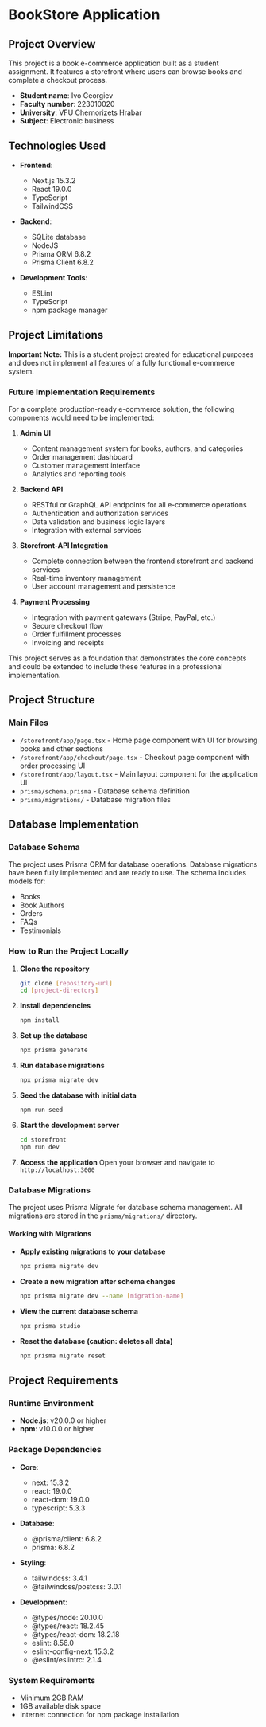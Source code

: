 # BookStore Application

## Project Overview

This project is a book e-commerce application built as a student assignment. It features a storefront where users can browse books and complete a checkout process.

- **Student name**: Ivo Georgiev
- **Faculty number**: 223010020
- **University**: VFU Chernorizets Hrabar
- **Subject**: Electronic business

## Technologies Used

- **Frontend**:
    - Next.js 15.3.2
    - React 19.0.0
    - TypeScript
    - TailwindCSS

- **Backend**:
    - SQLite database
    - NodeJS
    - Prisma ORM 6.8.2
    - Prisma Client 6.8.2

- **Development Tools**:
    - ESLint
    - TypeScript
    - npm package manager

## Project Limitations

**Important Note:** This is a student project created for educational purposes and does not implement all features of a fully functional e-commerce system.

### Future Implementation Requirements

For a complete production-ready e-commerce solution, the following components would need to be implemented:

1. **Admin UI**
    - Content management system for books, authors, and categories
    - Order management dashboard
    - Customer management interface
    - Analytics and reporting tools

2. **Backend API**
    - RESTful or GraphQL API endpoints for all e-commerce operations
    - Authentication and authorization services
    - Data validation and business logic layers
    - Integration with external services

3. **Storefront-API Integration**
    - Complete connection between the frontend storefront and backend services
    - Real-time inventory management
    - User account management and persistence

4. **Payment Processing**
    - Integration with payment gateways (Stripe, PayPal, etc.)
    - Secure checkout flow
    - Order fulfillment processes
    - Invoicing and receipts

This project serves as a foundation that demonstrates the core concepts and could be extended to include these features in a professional implementation.

## Project Structure

### Main Files

- `/storefront/app/page.tsx` - Home page component with UI for browsing books and other sections
- `/storefront/app/checkout/page.tsx` - Checkout page component with order processing UI
- `/storefront/app/layout.tsx` - Main layout component for the application UI
- `prisma/schema.prisma` - Database schema definition
- `prisma/migrations/` - Database migration files

## Database Implementation

### Database Schema

The project uses Prisma ORM for database operations. Database migrations have been fully implemented and are ready to use. The schema includes models for:

- Books
- Book Authors
- Orders
- FAQs
- Testimonials

### How to Run the Project Locally

1. **Clone the repository**
   ```bash
   git clone [repository-url]
   cd [project-directory]
   ```

2. **Install dependencies**
   ```bash
   npm install
   ```

3. **Set up the database**
   ```bash
   npx prisma generate
   ```

4. **Run database migrations**
   ```bash
   npx prisma migrate dev
   ```

5. **Seed the database with initial data**
   ```bash
   npm run seed
   ```

6. **Start the development server**
   ```bash
   cd storefront
   npm run dev
   ```

7. **Access the application**
   Open your browser and navigate to `http://localhost:3000`

### Database Migrations

The project uses Prisma Migrate for database schema management. All migrations are stored in the `prisma/migrations/` directory.

#### Working with Migrations

- **Apply existing migrations to your database**
  ```bash
  npx prisma migrate dev
  ```

- **Create a new migration after schema changes**
  ```bash
  npx prisma migrate dev --name [migration-name]
  ```

- **View the current database schema**
  ```bash
  npx prisma studio
  ```

- **Reset the database (caution: deletes all data)**
  ```bash
  npx prisma migrate reset
  ```

## Project Requirements

### Runtime Environment
- **Node.js**: v20.0.0 or higher
- **npm**: v10.0.0 or higher

### Package Dependencies
- **Core**:
    - next: 15.3.2
    - react: 19.0.0
    - react-dom: 19.0.0
    - typescript: 5.3.3

- **Database**:
    - @prisma/client: 6.8.2
    - prisma: 6.8.2

- **Styling**:
    - tailwindcss: 3.4.1
    - @tailwindcss/postcss: 3.0.1

- **Development**:
    - @types/node: 20.10.0
    - @types/react: 18.2.45
    - @types/react-dom: 18.2.18
    - eslint: 8.56.0
    - eslint-config-next: 15.3.2
    - @eslint/eslintrc: 2.1.4

### System Requirements
- Minimum 2GB RAM
- 1GB available disk space
- Internet connection for npm package installation
